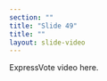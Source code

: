 ```yaml
---
section: ""
title: "Slide 49"
title: ""
layout: slide-video
---
```


ExpressVote video here.

